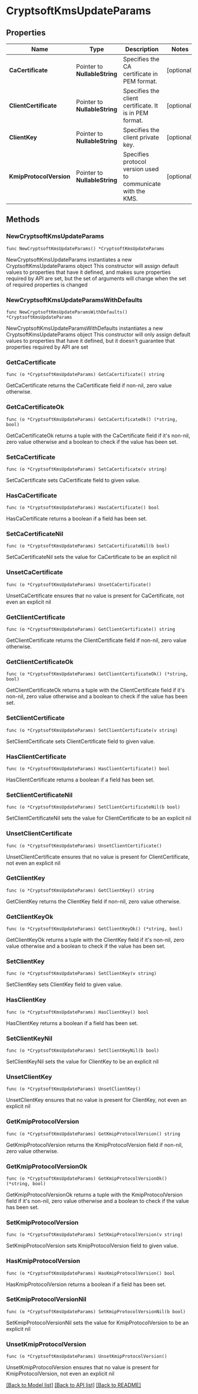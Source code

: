 # CryptsoftKmsUpdateParams

## Properties

Name | Type | Description | Notes
------------ | ------------- | ------------- | -------------
**CaCertificate** | Pointer to **NullableString** | Specifies the CA certificate in PEM format. | [optional] 
**ClientCertificate** | Pointer to **NullableString** | Specifies the client certificate. It is in PEM format. | [optional] 
**ClientKey** | Pointer to **NullableString** | Specifies the client private key. | [optional] 
**KmipProtocolVersion** | Pointer to **NullableString** | Specifies protocol version used to communicate with the KMS. | [optional] 

## Methods

### NewCryptsoftKmsUpdateParams

`func NewCryptsoftKmsUpdateParams() *CryptsoftKmsUpdateParams`

NewCryptsoftKmsUpdateParams instantiates a new CryptsoftKmsUpdateParams object
This constructor will assign default values to properties that have it defined,
and makes sure properties required by API are set, but the set of arguments
will change when the set of required properties is changed

### NewCryptsoftKmsUpdateParamsWithDefaults

`func NewCryptsoftKmsUpdateParamsWithDefaults() *CryptsoftKmsUpdateParams`

NewCryptsoftKmsUpdateParamsWithDefaults instantiates a new CryptsoftKmsUpdateParams object
This constructor will only assign default values to properties that have it defined,
but it doesn't guarantee that properties required by API are set

### GetCaCertificate

`func (o *CryptsoftKmsUpdateParams) GetCaCertificate() string`

GetCaCertificate returns the CaCertificate field if non-nil, zero value otherwise.

### GetCaCertificateOk

`func (o *CryptsoftKmsUpdateParams) GetCaCertificateOk() (*string, bool)`

GetCaCertificateOk returns a tuple with the CaCertificate field if it's non-nil, zero value otherwise
and a boolean to check if the value has been set.

### SetCaCertificate

`func (o *CryptsoftKmsUpdateParams) SetCaCertificate(v string)`

SetCaCertificate sets CaCertificate field to given value.

### HasCaCertificate

`func (o *CryptsoftKmsUpdateParams) HasCaCertificate() bool`

HasCaCertificate returns a boolean if a field has been set.

### SetCaCertificateNil

`func (o *CryptsoftKmsUpdateParams) SetCaCertificateNil(b bool)`

 SetCaCertificateNil sets the value for CaCertificate to be an explicit nil

### UnsetCaCertificate
`func (o *CryptsoftKmsUpdateParams) UnsetCaCertificate()`

UnsetCaCertificate ensures that no value is present for CaCertificate, not even an explicit nil
### GetClientCertificate

`func (o *CryptsoftKmsUpdateParams) GetClientCertificate() string`

GetClientCertificate returns the ClientCertificate field if non-nil, zero value otherwise.

### GetClientCertificateOk

`func (o *CryptsoftKmsUpdateParams) GetClientCertificateOk() (*string, bool)`

GetClientCertificateOk returns a tuple with the ClientCertificate field if it's non-nil, zero value otherwise
and a boolean to check if the value has been set.

### SetClientCertificate

`func (o *CryptsoftKmsUpdateParams) SetClientCertificate(v string)`

SetClientCertificate sets ClientCertificate field to given value.

### HasClientCertificate

`func (o *CryptsoftKmsUpdateParams) HasClientCertificate() bool`

HasClientCertificate returns a boolean if a field has been set.

### SetClientCertificateNil

`func (o *CryptsoftKmsUpdateParams) SetClientCertificateNil(b bool)`

 SetClientCertificateNil sets the value for ClientCertificate to be an explicit nil

### UnsetClientCertificate
`func (o *CryptsoftKmsUpdateParams) UnsetClientCertificate()`

UnsetClientCertificate ensures that no value is present for ClientCertificate, not even an explicit nil
### GetClientKey

`func (o *CryptsoftKmsUpdateParams) GetClientKey() string`

GetClientKey returns the ClientKey field if non-nil, zero value otherwise.

### GetClientKeyOk

`func (o *CryptsoftKmsUpdateParams) GetClientKeyOk() (*string, bool)`

GetClientKeyOk returns a tuple with the ClientKey field if it's non-nil, zero value otherwise
and a boolean to check if the value has been set.

### SetClientKey

`func (o *CryptsoftKmsUpdateParams) SetClientKey(v string)`

SetClientKey sets ClientKey field to given value.

### HasClientKey

`func (o *CryptsoftKmsUpdateParams) HasClientKey() bool`

HasClientKey returns a boolean if a field has been set.

### SetClientKeyNil

`func (o *CryptsoftKmsUpdateParams) SetClientKeyNil(b bool)`

 SetClientKeyNil sets the value for ClientKey to be an explicit nil

### UnsetClientKey
`func (o *CryptsoftKmsUpdateParams) UnsetClientKey()`

UnsetClientKey ensures that no value is present for ClientKey, not even an explicit nil
### GetKmipProtocolVersion

`func (o *CryptsoftKmsUpdateParams) GetKmipProtocolVersion() string`

GetKmipProtocolVersion returns the KmipProtocolVersion field if non-nil, zero value otherwise.

### GetKmipProtocolVersionOk

`func (o *CryptsoftKmsUpdateParams) GetKmipProtocolVersionOk() (*string, bool)`

GetKmipProtocolVersionOk returns a tuple with the KmipProtocolVersion field if it's non-nil, zero value otherwise
and a boolean to check if the value has been set.

### SetKmipProtocolVersion

`func (o *CryptsoftKmsUpdateParams) SetKmipProtocolVersion(v string)`

SetKmipProtocolVersion sets KmipProtocolVersion field to given value.

### HasKmipProtocolVersion

`func (o *CryptsoftKmsUpdateParams) HasKmipProtocolVersion() bool`

HasKmipProtocolVersion returns a boolean if a field has been set.

### SetKmipProtocolVersionNil

`func (o *CryptsoftKmsUpdateParams) SetKmipProtocolVersionNil(b bool)`

 SetKmipProtocolVersionNil sets the value for KmipProtocolVersion to be an explicit nil

### UnsetKmipProtocolVersion
`func (o *CryptsoftKmsUpdateParams) UnsetKmipProtocolVersion()`

UnsetKmipProtocolVersion ensures that no value is present for KmipProtocolVersion, not even an explicit nil

[[Back to Model list]](../README.md#documentation-for-models) [[Back to API list]](../README.md#documentation-for-api-endpoints) [[Back to README]](../README.md)


